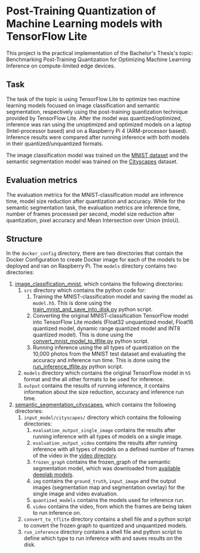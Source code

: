 # Post-Training Quantization of Machine Learning models with TensorFlow Lite
This project is the practical implementation of the Bachelor's Thesis's topic: Benchmarking Post-Training Quantization for Optimizing Machine Learning Inference on compute-limited edge devices. 
## Task
The task of the topic is using TensorFlow Lite to optimize two machine learning models focused on image classification and semantic segmentation, respectively using the post-training quantization technique provided by TensorFlow Lite. After the model was quantized/optimized, inference was ran using the unoptimized and optimized models on a laptop (Intel-processor based) and on a Raspberry Pi 4 (ARM-processor based). Inference results were compared after running inference with both models in their quantized/unquantized formats.

The image classification model was trained on the [MNIST dataset](http://yann.lecun.com/exdb/mnist/) and the semantic segmentation model was trained on the [Cityscapes](https://www.cityscapes-dataset.com/) dataset. 

## Evaluation metrics
The evaluation metrics for the MNIST-classification model are inference time, model size reduction after quantization and accuracy. While for the semantic segmentation task, the evaluation metrics are inference time, number of frames processed per second, model size reduction after quantization, pixel accuracy and Mean Intersection over Union (mIoU).

## Structure
In the ```docker_config``` directory, there are two directories that contain the Docker Configuration to create Docker image for each of the models to be deployed and ran on Raspberry Pi. 
The ```models``` directory contains two directories:
1. [image_classification_mnist](https://github.com/MahmoudAbderahman/post_training_quantization_with_TFLite/tree/main/models/image_classification_mnist), which contains the following directories:
      1. ```src``` directory which contains the python code for:
            1. Training the MNIST-classification model and saving the model as ```model.h5```. This is done using the [train_mnist_and_save_into_disk.py](https://github.com/MahmoudAbderahman/post_training_quantization_with_TFLite/blob/main/models/image_classification_mnist/src/train_mnist_and_save_into_disk.py) python script.
            2. Converting the original MNIST-classification TensorFlow model into TensorFlow Lite models (Float32 unquantized model, Float16 quantized model, dynamic range quantized model and INT8 quantized model). This is done using the [convert_mnist_model_to_tflite.py](https://github.com/MahmoudAbderahman/post_training_quantization_with_TFLite/blob/main/models/image_classification_mnist/src/convert_mnist_model_to_tflite.py) python script.
            3. Running inference using the all types of quantization on the 10,000 photos from the MNIST test dataset and evaluating the accuracy and inference run time. This is done using the [run_inference_tflite.py](https://github.com/MahmoudAbderahman/post_training_quantization_with_TFLite/blob/main/models/image_classification_mnist/src/run_inference_tflite.py) python script.
      2.  ```models``` directory which contains the original TensorFlow model in ```h5``` format and the all other formats to be used for inference.
      3.  ```output``` contains the results of running inference, it contains information about the size reduction, accuracy and inference run time.
2. [semantic_segmentation_cityscapes](https://github.com/MahmoudAbderahman/post_training_quantization_with_TFLite/tree/main/models/semantic_segmentation_cityscapes), which contains the following directories:
      1. ```input_model/cityscapes/``` directory which contains the following directories:
          1. ```evaluation_output_single_image``` contains the results after running inference with all types of models on a single image.
          2. ```evaluation_output_video``` contains the results after running inference with all types of models on a defined number of frames of the video in the  [video directory](https://github.com/MahmoudAbderahman/post_training_quantization_with_TFLite/tree/main/models/semantic_segmentation_cityscapes/input_model/cityscapes/video). 
          3. ```frozen_graph``` contains the frozen_graph of the semantic segmentation model, which was downloaded from [available deeplab models](https://github.com/tensorflow/models/blob/master/research/deeplab/g3doc/model_zoo.md). 
          4. ```img``` contains the ```ground_truth```, ```input_image``` and the output images (segmentation map and segmentation overlay) for the single image and video evaluation.
          5. ```quantized_models``` contains the models used for inference run.
          6. ```video``` contains the video, from which the frames are being taken to run inference on.
      2. ```convert_to_tflite``` directory contains a shell file and a python script to convert the frozen graph to quantized and unquantized models.
      3. ```run_inference``` directory contains a shell file and python script to define which type to run inference with and saves results on the disk.
